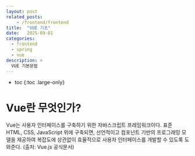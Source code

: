 ```yaml
---
layout: post
related_posts:
    - /frontend/frontend
title:  "VUE 기초"
date:   2025-09-01
categories:
  - frontend
  - spring
  - vue
description: >
  VUE 기본문법
---
```

* toc
{:toc .large-only}

# Vue란 무엇인가?
Vue는 사용자 인터페이스를 구축하기 위한 자바스크립트 프레임워크이다. 표준 HTML, CSS, JavaScript 위에 구축되면, 선언적이고 컴포넌트 기반의 프로그래밍 모델을 제공하여 복잡도에 상관없이 효율적으로 사용자 인터페이스를 개발할 수 있도록 도와준다. (출처: Vue.js 공식문서)

